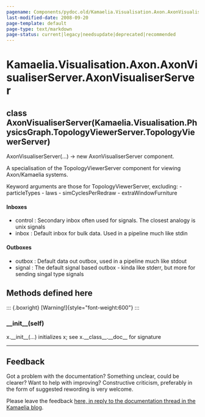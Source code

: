 ```yaml
---
pagename: Components/pydoc.old/Kamaelia.Visualisation.Axon.AxonVisualiserServer.AxonVisualiserServer
last-modified-date: 2008-09-20
page-template: default
page-type: text/markdown
page-status: current|legacy|needsupdate|deprecated|recommended
---
```

Kamaelia.Visualisation.Axon.AxonVisualiserServer.AxonVisualiserServer
=====================================================================

class AxonVisualiserServer(Kamaelia.Visualisation.PhysicsGraph.TopologyViewerServer.TopologyViewerServer)
---------------------------------------------------------------------------------------------------------

AxonVisualiserServer(\...) -\> new AxonVisualiserServer component.

A specialisation of the TopologyViewerServer component for viewing
Axon/Kamaelia systems.

Keyword arguments are those for TopologyViewerServer, excluding: -
particleTypes - laws - simCyclesPerRedraw - extraWindowFurniture

#### Inboxes

-   control : Secondary inbox often used for signals. The closest
    analogy is unix signals
-   inbox : Default inbox for bulk data. Used in a pipeline much like
    stdin

#### Outboxes

-   outbox : Default data out outbox, used in a pipeline much like
    stdout
-   signal : The default signal based outbox - kinda like stderr, but
    more for sending singal type signals

Methods defined here
--------------------

::: {.boxright}
[Warning!]{style="font-weight:600"}
:::

### \_\_init\_\_(self)

x.\_\_init\_\_(\...) initializes x; see x.\_\_class\_\_.\_\_doc\_\_ for
signature

------------------------------------------------------------------------

Feedback
--------

Got a problem with the documentation? Something unclear, could be
clearer? Want to help with improving? Constructive criticism, preferably
in the form of suggested rewording is very welcome.

Please leave the feedback [here, in reply to the documentation thread in
the Kamaelia
blog](http://kamaelia.sourceforge.net/cgi-bin/blog/blog.cgi?rm=addpostcomment&postid=1131454685).
